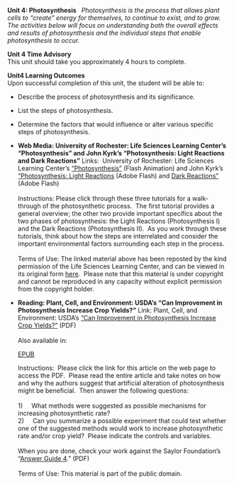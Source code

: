 **Unit 4: Photosynthesis** <span id="4"></span> 
*Photosynthesis is the process that allows plant cells to “create”
energy for themselves, to continue to exist, and to grow.  The
activities below will focus on understanding both the overall effects
and results of photosynthesis and the individual steps that enable
photosynthesis to occur.*

**Unit 4 Time Advisory**  
This unit should take you approximately 4 hours to complete.

**Unit4 Learning Outcomes**  
Upon successful completion of this unit, the student will be able to:  
-   Describe the process of photosynthesis and its significance.
-   List the steps of photosynthesis.
-   Determine the factors that would influence or alter various specific
    steps of photosynthesis.

-   **Web Media: University of Rochester: Life Sciences Learning
    Center’s “Photosynthesis” and John Kyrk’s “Photosynthesis: Light
    Reactions and Dark Reactions”**
    Links:  University of Rochester: Life Sciences Learning Center’s
    [“Photosynthesis”](http://www.saylor.org/content/general/photosynthesis.swf) (Flash
    Animation) and John Kyrk’s [“Photosynthesis: Light
    Reactions](http://www.johnkyrk.com/photosynthesis.html) (Adobe
    Flash) and [Dark
    Reactions”](http://www.johnkyrk.com/photosynthesisdark.html) (Adobe
    Flash)  
        
     Instructions: Please click through these three tutorials for a
    walk-through of the photosynthetic process.  The first tutorial
    provides a general overview; the other two provide important
    specifics about the two phases of photosynthesis: the Light
    Reactions (Photosynthesis I) and the Dark Reactions (Photosynthesis
    II).  As you work through these tutorials, think about how the steps
    are interrelated and consider the important environmental factors
    surrounding each step in the process.   
        
     Terms of Use: The linked material above has been reposted by the
    kind permission of the Life Sciences Learning Center, and can be
    viewed in its original form
    [here](http://lifesciences.envmed.rochester.edu/movies/photosynthesis.swf).  Please
    note that this material is under copyright and cannot be reproduced
    in any capacity without explicit permission from the copyright
    holder. 

-   **Reading: Plant, Cell, and Environment: USDA’s “Can Improvement in
    Photosynthesis Increase Crop Yields?”**
    Link: Plant, Cell, and Environment: USDA’s [“Can Improvement in
    Photosynthesis Increase Crop
    Yields?”](https://resources.saylor.org/archived/wp-content/uploads/2011/06/BIO101-lab-4-article.pdf) (PDF)  
        
     Also available in:  

    [EPUB](https://resources.saylor.org/archived/wp-content/uploads/2011/08/BIO101-lab-4-article-Long-et-al.epub)  
      
     Instructions:  Please click the link for this article on the web
    page to access the PDF.  Please read the entire article and take
    notes on how and why the authors suggest that artificial alteration
    of photosynthesis might be beneficial.  Then answer the following
    questions:  
        
     1)     What methods were suggested as possible mechanisms for
    increasing photosynthetic rate?  
     2)     Can you summarize a possible experiment that could test
    whether one of the suggested methods would work to increase
    photosynthetic rate and/or crop yield?  Please indicate the controls
    and variables.  
        
     When you are done, check your work against the Saylor Foundation’s
    “[Answer Guide
    4](https://resources.saylor.org/archived/wp-content/uploads/2011/05/BIO101LAB-AG4-FINAL.pdf).”
    (PDF)  
        
     Terms of Use: This material is part of the public domain. 


